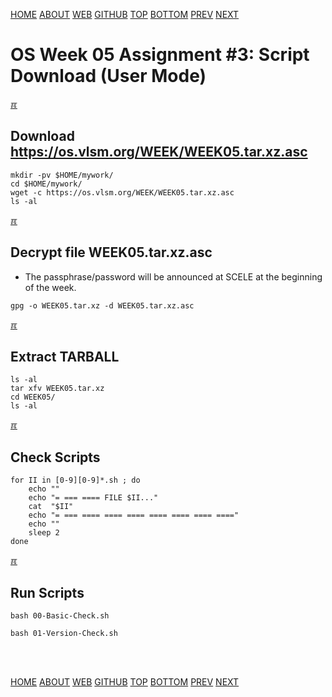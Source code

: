 ---
---
[HOME](index.md)
[ABOUT](README.md)
[WEB](https://osp4diss.vlsm.org/)
[GITHUB](https://github.com/os2xx/osp4diss/)
[TOP](#)
[BOTTOM](#endofpage)
[PREV](W05-02.md)
[NEXT](W05-04.md)

# OS Week 05 Assignment #3: Script Download (User Mode)

[&#x213C;](#endofpage)<br id="idx00">
## Download <https://os.vlsm.org/WEEK/WEEK05.tar.xz.asc>
```
mkdir -pv $HOME/mywork/
cd $HOME/mywork/
wget -c https://os.vlsm.org/WEEK/WEEK05.tar.xz.asc
ls -al

```

[&#x213C;](#)<br id="idx01">
## Decrypt file WEEK05.tar.xz.asc

* The passphrase/password will be announced at SCELE at the beginning of the week.

```
gpg -o WEEK05.tar.xz -d WEEK05.tar.xz.asc

```

[&#x213C;](#)<br id="idx02">
## Extract TARBALL
```
ls -al
tar xfv WEEK05.tar.xz
cd WEEK05/
ls -al

```

[&#x213C;](#)<br id="idx03">
## Check Scripts
```
for II in [0-9][0-9]*.sh ; do
    echo ""
    echo "= === ==== FILE $II..."
    cat  "$II"
    echo "= === ==== ==== ==== ==== ==== ==== ===="
    echo ""
    sleep 2
done

```

[&#x213C;](#)<br id="idx04">
## Run Scripts
```
bash 00-Basic-Check.sh

bash 01-Version-Check.sh


```

<br id="endofpage"><br>
[HOME](index.md)
[ABOUT](README.md)
[WEB](https://osp4diss.vlsm.org/)
[GITHUB](https://github.com/os2xx/osp4diss/)
[TOP](#)
[BOTTOM](#endofpage)
[PREV](W05-02.md)
[NEXT](W05-04.md)
<br>

